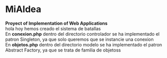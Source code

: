 # MiAldea
<b>Proyect of Implementation of Web Applications</b>
</br>
hola hoy hemos creado el sistema de batallas 
</br>
En <b>conexion.php</b> dentro del directorio controlador se ha implementado el patron Singleton, ya que solo queremos que se instancie una conexion
</br>
En <b>objetos.php</b> dentro del directorio modelo se ha implementado el patron Abstract Factory, ya que se trata de familia de objetoss
